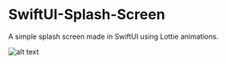 # SwiftUI-Splash-Screen
A simple splash screen made in SwiftUI using Lottie animations.

![alt text](https://user-images.githubusercontent.com/52855516/104821839-b31e1880-5864-11eb-97ed-52260c3d9463.gif)
